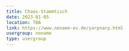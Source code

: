 ```yaml
---
title: Chaos-Stammtisch
date: 2023-01-05
location: TBA
link: https://www.noname-ev.de/yarpnarp.html
usergroup: noname
type: usergroup
---
```

